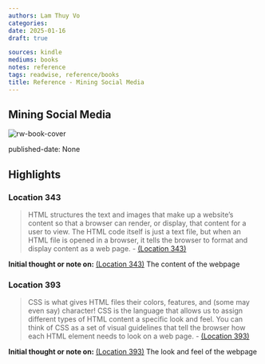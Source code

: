 ```yaml
---
authors: Lam Thuy Vo
categories:
date: 2025-01-16
draft: true

sources: kindle
mediums: books
notes: reference
tags: readwise, reference/books
title: Reference - Mining Social Media
---
```


## Mining Social Media

![rw-book-cover](https://m.media-amazon.com/images/I/81I0COBdRyL._SY160.jpg)

published-date: None

## Highlights

### Location 343

> HTML structures the text and images that make up a website’s content so that a browser can render, or display, that content for a user to view. The HTML code itself is just a text file, but when an HTML file is opened in a browser, it tells the browser to format and display content as a web page.
> \- [(Location 343)](https://readwise.io/to_kindle?action=open&asin=B07QGN34N7&location=343)

**Initial thought or note on:** [(Location 343)](https://readwise.io/to_kindle?action=open&asin=B07QGN34N7&location=343)
The content of the webpage

### Location 393

> CSS is what gives HTML files their colors, features, and (some may even say) character! CSS is the language that allows us to assign different types of HTML content a specific look and feel. You can think of CSS as a set of visual guidelines that tell the browser how each HTML element needs to look on a web page.
> \- [(Location 393)](https://readwise.io/to_kindle?action=open&asin=B07QGN34N7&location=393)

**Initial thought or note on:** [(Location 393)](https://readwise.io/to_kindle?action=open&asin=B07QGN34N7&location=393)
The look and feel of the webpage

